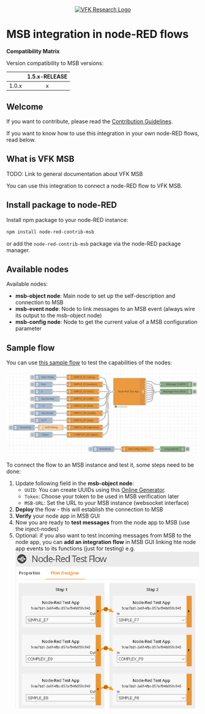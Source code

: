 <p align="center">
  <a href="https://research.virtualfortknox.de" target="_blank" rel="noopener noreferrer">
    <img src="https://research.virtualfortknox.de/static/cms/img/vfk_research_logo.png" alt="VFK Research Logo" height="70" >
  </a>
</p>

# MSB integration in node-RED flows

**Compatibility Matrix**

Version compatibility to MSB versions:

| | **1.5.x-RELEASE** |
|---|:---:|
| 1.0.x       | x |

## Welcome

If you want to contribute, please read the [Contribution Guidelines](.github/CONTRIBUTING.md).

If you want to know how to use this integration in your own node-RED flows, read below.

## What is VFK MSB

TODO: Link to general documentation about VFK MSB

You can use this integration to connect a node-RED flow to VFK MSB.

## Install package to node-RED

Install npm package to your node-RED instance:

```sh
npm install node-red-contrib-msb
```

or add the ``node-red-contrib-msb`` package via the node-RED package manager.

## Available nodes

Available nodes:
- __msb-object node__: Main node to set up the self-description and connection to MSB
- __msb-event node__: Node to link messages to an MSB event (always wire its output to the msb-object node)
- __msb-config node__: Node to get the current value of a MSB configuration parameter

## Sample flow

You can use [this sample flow](doc/flows/sample-flow.json) to test the capabilities of the nodes:

![Sample node-RED flow](doc/images/sample-node-red-flow.png)

To connect the flow to an MSB instance and test it, some steps need to be done:
1. Update following field in the __msb-object node__:
    - ``UUID``: You can create UUIDs using this [Online Generator](https://www.uuidgenerator.net/version4).
    - ``Token``: Choose your token to be used in MSB verification later
    - ``MSB-URL``: Set the URL to your MSB instance (websocket interface)
2. __Deploy__ the flow - this will establish the connection to MSB
3. __Verify__ your node app in MSB GUI
4. Now you are ready to __test messages__ from the node app to MSB (use the inject-nodes)
5. Optional: if you also want to test incoming messages from MSB to the node app, 
you can __add an integration flow__ in MSB GUI linking hte node app events to its functions (just for testing) e.g.
![Sample node-RED flow](doc/images/sample-msb-flow.png)

